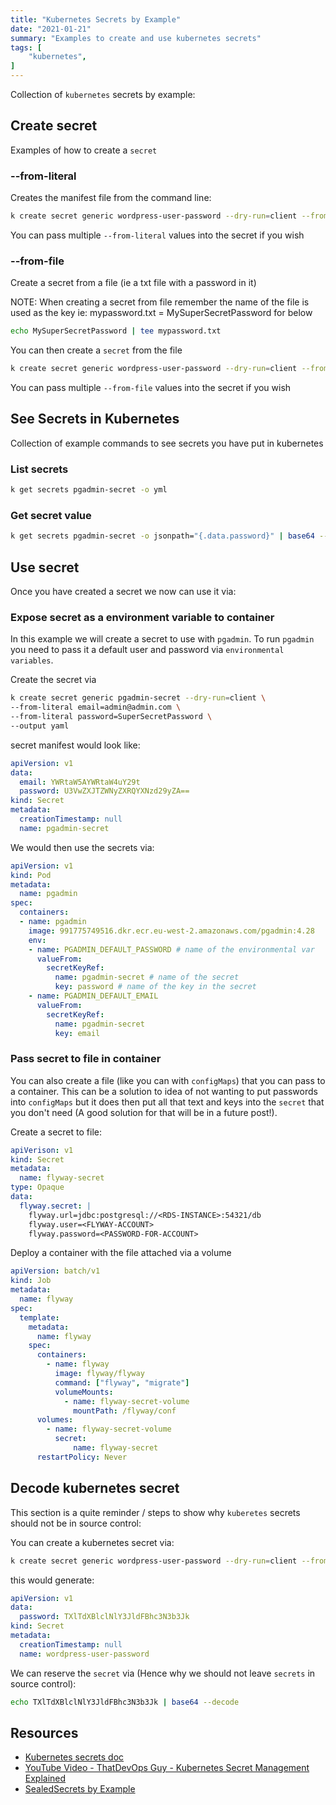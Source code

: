 ```yaml
---
title: "Kubernetes Secrets by Example"
date: "2021-01-21"
summary: "Examples to create and use kubernetes secrets"
tags: [
    "kubernetes",
]
---
```


Collection of `kubernetes` secrets by example:

## Create secret

Examples of how to create a `secret`

### --from-literal

Creates the manifest file from the command line:

``` bash
k create secret generic wordpress-user-password --dry-run=client --from-literal password=MySuperSecretPassword --output yaml
```

You can pass multiple `--from-literal` values into the secret if you wish

### --from-file

Create a secret from a file (ie a txt file with a password in it)

NOTE: When creating a secret from file remember the name of the file is used as the key ie: mypassword.txt = MySuperSecretPassword for below

``` bash
echo MySuperSecretPassword | tee mypassword.txt
```

You can then create a `secret` from the file

``` bash
k create secret generic wordpress-user-password --dry-run=client --from-file=./mypassword.txt --output yaml
```

You can pass multiple `--from-file` values into the secret if you wish


## See Secrets in Kubernetes

Collection of example commands to see secrets you have put in kubernetes

### List secrets

``` bash
k get secrets pgadmin-secret -o yml
```

### Get secret value

``` bash
k get secrets pgadmin-secret -o jsonpath="{.data.password}" | base64 --decode && echo
```

## Use secret

Once you have created a secret we now can use it via:

### Expose secret as a environment variable to container

In this example we will create a secret to use with `pgadmin`. To run `pgadmin` you need to pass it a default user and password via `environmental variables`.

Create the secret via

``` bash
k create secret generic pgadmin-secret --dry-run=client \
--from-literal email=admin@admin.com \
--from-literal password=SuperSecretPassword \
--output yaml
```

secret manifest would look like:

``` yml
apiVersion: v1
data:
  email: YWRtaW5AYWRtaW4uY29t
  password: U3VwZXJTZWNyZXRQYXNzd29yZA==
kind: Secret
metadata:
  creationTimestamp: null
  name: pgadmin-secret
```

We would then use the secrets via:

```yml
apiVersion: v1
kind: Pod
metadata:
  name: pgadmin
spec:
  containers:
  - name: pgadmin
    image: 991775749516.dkr.ecr.eu-west-2.amazonaws.com/pgadmin:4.28
    env:
    - name: PGADMIN_DEFAULT_PASSWORD # name of the environmental var
      valueFrom:
        secretKeyRef:
          name: pgadmin-secret # name of the secret 
          key: password # name of the key in the secret
    - name: PGADMIN_DEFAULT_EMAIL
      valueFrom:
        secretKeyRef:
          name: pgadmin-secret
          key: email
```

### Pass secret to file in container

You can also create a file (like you can with `configMaps`) that you can pass to a container. This can be a solution to idea of not wanting to put passwords into `configMaps` but it does then put all that text and keys into the `secret` that you don't need (A good solution for that will be in a future post!).

Create a secret to file:

``` yml
apiVerison: v1
kind: Secret
metadata:
  name: flyway-secret
type: Opaque
data:
  flyway.secret: |
    flyway.url=jdbc:postgresql://<RDS-INSTANCE>:54321/db
    flyway.user=<FLYWAY-ACCOUNT>
    flyway.password=<PASSWORD-FOR-ACCOUNT>
```

Deploy a container with the file attached via a volume

``` yml
apiVersion: batch/v1
kind: Job
metadata:
  name: flyway
spec:
  template:
    metadata: 
      name: flyway
    spec:
      containers:
        - name: flyway
          image: flyway/flyway
          command: ["flyway", "migrate"]
          volumeMounts:
            - name: flyway-secret-volume
              mountPath: /flyway/conf
      volumes:
        - name: flyway-secret-volume
          secret:
              name: flyway-secret
      restartPolicy: Never
```

## Decode kubernetes secret

This section is a quite reminder / steps to show why `kuberetes` secrets should not be in source control:

You can create a kubernetes secret via:

``` bash
k create secret generic wordpress-user-password --dry-run=client --from-literal password=MySuperSecretPassword --output yaml
```

this would generate:

``` yaml
apiVersion: v1
data:
  password: TXlTdXBlclNlY3JldFBhc3N3b3Jk
kind: Secret
metadata:
  creationTimestamp: null
  name: wordpress-user-password
```

We can reserve the `secret` via (Hence why we should not leave `secrets` in source control):

``` bash
echo TXlTdXBlclNlY3JldFBhc3N3b3Jk | base64 --decode
```


## Resources

- [Kubernetes secrets doc](https://kubernetes.io/docs/concepts/configuration/secret/)
- [YouTube Video - ThatDevOps Guy - Kubernetes Secret Management Explained](https://www.youtube.com/watch?v=o36yTfGDmZ0)
- [SealedSecrets by Example](https://blog.serialexperiments.co.uk/posts/kubernetes-sealedsecrets-by-example/)
  